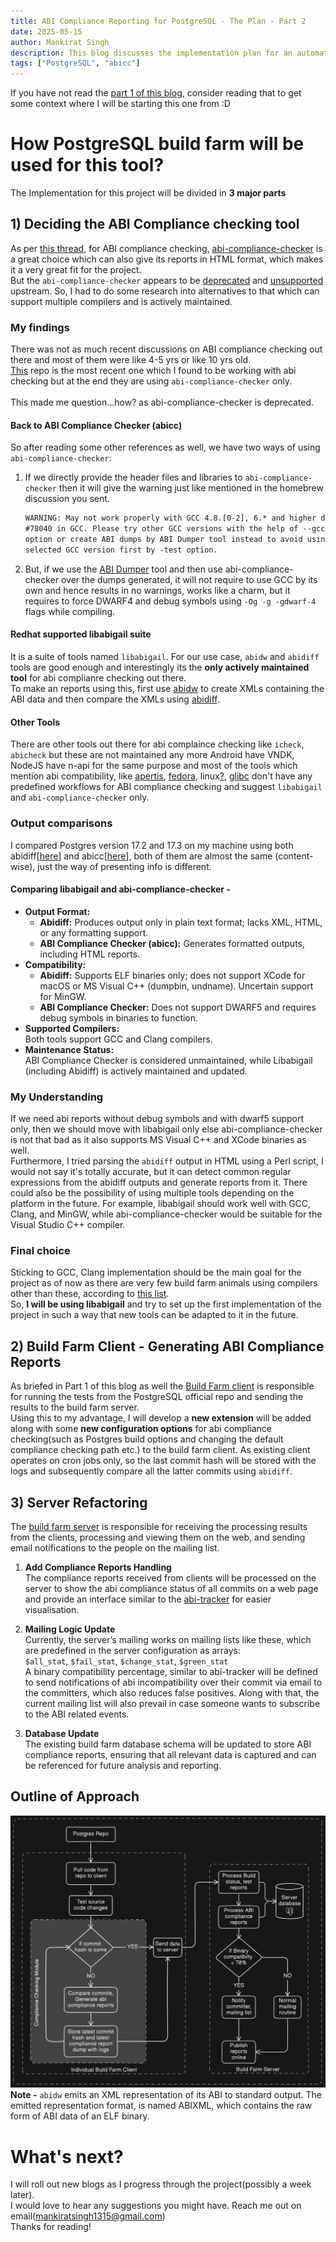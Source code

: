 ```yaml
---
title: ABI Compliance Reporting for PostgreSQL - The Plan - Part 2
date: 2025-05-15
author: Mankirat Singh
description: This blog discusses the implementation plan for an automated ABI compliance reporting system for official PostgreSQL and its implementation in build farm, focusing on the tools and the approach to be used.
tags: ["PostgreSQL", "abicc"]
---
```


If you have not read the [part 1 of this blog](https://blog.mankiratsingh.com/posts/abi-compliance-reporting-part-1/), consider reading that to get some context where I will be starting this one from :D

# How PostgreSQL build farm will be used for this tool?
The Implementation for this project will be divided in **3 major parts**

## 1) Deciding the ABI Compliance checking tool
As per [this thread](https://www.postgresql.org/message-id/flat/CAH2-Wzk7tvgLXzOZ8a22aF-gmO5gHojWTYRvAk5ZgOvTrcEQeg%40mail.gmail.com), for ABI compliance checking, [abi-compliance-checker](https://lvc.github.io/abi-compliance-checker/) is a great choice which can also give its reports in HTML format, which makes it a very great fit for the project.<br>
But the `abi-compliance-checker` appears to be [deprecated](https://github.com/lvc/abi-compliance-checker/issues/127) and [unsupported](https://github.com/Homebrew/homebrew-core/pull/173741) upstream. So, I had to do some research into alternatives to that which can support multiple compilers and is actively maintained.

### My findings
There was not as much recent discussions on ABI compliance checking out there and most of them were like 4-5 yrs or like 10 yrs old.<br>
[This](https://github.com/bitcoin-core/secp256k1/pull/1380) repo is the most recent one which I found to be working with abi checking but at the end they are using `abi-compliance-checker` only. <br><br>
This made me question...how? as abi-compliance-checker is deprecated.
#### Back to ABI Compliance Checker (abicc)
So after reading some other references as well, we have two ways of using `abi-compliance-checker`:
1) If we directly provide the header files and libraries to `abi-compliance-checker` then it will give the warning just like mentioned in the homebrew discussion you sent.
    ```html
    WARNING: May not work properly with GCC 4.8.[0-2], 6.* and higher due to bug
    #78040 in GCC. Please try other GCC versions with the help of --gcc-path=PATH
    option or create ABI dumps by ABI Dumper tool instead to avoid using GCC. Test
    selected GCC version first by -test option.
    ```
2) But, if we use the [ABI Dumper](https://github.com/lvc/abi-dumper) tool and then use abi-compliance-checker over the dumps generated, it will not require to use GCC by its own and hence results in no warnings, works like a charm, but it requires to force DWARF4 and debug symbols using `-Og -g -gdwarf-4` flags while compiling.

#### Redhat supported libabigail suite
It is a suite of tools named `libabigail`.
For our use case, `abidw` and `abidiff` tools are good enough and interestingly its the **only actively maintained tool** for abi complianre checking out there.<br>
To make an reports using this, first use [abidw](https://sourceware.org/libabigail/manual/abidw.html) to create XMLs containing the ABI data and then compare the XMLs using [abidiff](https://sourceware.org/libabigail/manual/abidiff.html).

#### Other Tools
There are other tools out there for abi complaince checking like `icheck`, `abicheck` but these are not maintained any more Android have VNDK, NodeJS have n-api for the same purpose and most of the tools which mention abi compatibility, like [apertis](https://www.apertis.org/guides/app_devel/api-abi_evolution_guideline/), [fedora](https://fedoraproject.org/wiki/How_to_check_for_ABI_changes_in_a_package), linux[?](https://lpc.events/event/16/contributions/1176/attachments/967/2166/libabigail-lpc.pdf), [glibc](https://sourceware.org/glibc/wiki/Testing/ABI_checker) don't have any predefined workflows for ABI compliance checking and suggest `libabigail` and `abi-compliance-checker` only.

### Output comparisons
I compared Postgres version 17.2 and 17.3 on my machine using both abidiff[[here](https://drive.google.com/file/d/1EFW2BHsRglAuNTjF6DpizRiX8iSNBsaN/view)] and abicc[[here](https://abicc-17-2-17-3-postgres.mankiratsingh.com/)], both of them are almost the same (content-wise), just the way of presenting info is different.
#### Comparing libabigail and abi-compliance-checker -
* **Output Format:**
  * **Abidiff:** Produces output only in plain text format; lacks XML, HTML, or any formatting support.
  * **ABI Compliance Checker (abicc):** Generates formatted outputs, including HTML reports.​
* **Compatibility:**
  * **Abidiff:** Supports ELF binaries only; does not support XCode for macOS or MS Visual C++ (dumpbin, undname). Uncertain support for MinGW.
  * **ABI Compliance Checker:** Does not support DWARF5 and requires debug symbols in binaries to function.​
* **Supported Compilers:​**<br>
    Both tools support GCC and Clang compilers.​
* **Maintenance Status:**<br>
    ABI Compliance Checker is considered unmaintained, while Libabigail (including Abidiff) is actively maintained and updated.
### My Understanding
If we need abi reports without debug symbols and with dwarf5 support only, then we should move with libabigail only else abi-compliance-checker is not that bad as it also supports MS Visual C++ and XCode binaries as well.<br>
Furthermore, I tried parsing the `abidiff` output in HTML using a Perl script, I would not say it's totally accurate, but it can detect common regular expressions from the abidiff outputs and generate reports from it.
There could also be the possibility of using multiple tools depending on the platform in the future. For example, libabigail should work well with GCC, Clang, and MinGW, while abi-compliance-checker would be suitable for the Visual Studio C++ compiler.

### Final choice
Sticking to GCC, Clang implementation should be the main goal for the project as of now as there are very few build farm animals using compilers other than these, according to [this list](https://buildfarm.postgresql.org/cgi-bin/show_members.pl).<br>
So, **I will be using libabigail** and try to set up the first implementation of the project in such a way that new tools can be adapted to it in the future.

## 2) Build Farm Client - Generating ABI Compliance Reports
As briefed in Part 1 of this blog as well the [Build Farm client](https://github.com/PGBuildFarm/client-code) is responsible for running the tests from the PostgreSQL official repo and sending the results to the build farm server.<br>
Using this to my advantage, I will develop a **new extension** will be added along with some **new configuration options** for abi compliance checking(such as Postgres build options and changing the default compliance checking path etc.) to the build farm client. As existing client operates on cron jobs only, so the last commit hash will be stored with the logs and subsequently compare all the latter commits using `abidiff`.

## 3) Server Refactoring
The [build farm server](https://github.com/PGBuildFarm/server-code) is responsible for receiving the processing results from the clients, processing and viewing them on the web, and sending email notifications to the people on the mailing list.<br>
  1) **Add Compliance Reports Handling**<br>
    The compliance reports received from clients will be processed on the server to show the abi compliance status of all commits on a web page and provide an interface similar to the [abi-tracker](https://abi-laboratory.pro/?view=timeline&l=glib) for easier visualisation.

  2) **Mailing Logic Update**<br>
    Currently, the server’s mailing works on mailing lists like these, which are predefined in the server configuration as arrays:<br> 
    `$all_stat`, `$fail_stat`, `$change_stat`, `$green_stat`<br>
    A binary compatibility percentage, similar to abi-tracker will be defined to send notifications of abi incompatibility over their commit via email to the committers, which also reduces false positives. Along with that, the current mailing list will also prevail in case someone wants to subscribe to the ABI related events.

  3) **Database Update**<br>
    The existing build farm database schema will be updated to store ABI compliance reports, ensuring that all relevant data is captured and can be referenced for future analysis and reporting.

## Outline of Approach
![Image](outline.png)
**Note -** `abidw` emits an XML representation of its ABI to standard output. The emitted representation format, is named ABIXML, which contains the raw form of ABI data of an ELF binary.

# What's next?
I will roll out new blogs as I progress through the project(possibly a week later).<br>
I would love to hear any suggestions you might have. Reach me out on email(mankiratsingh1315@gmail.com)<br>
Thanks for reading!